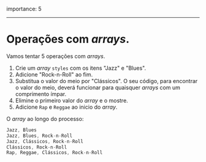 importance: 5

---

# Operações com *arrays*.

Vamos tentar 5 operações com *arrays*.

1. Crie um *array* `styles` com os itens "Jazz" e "Blues".
2. Adicione "Rock-n-Roll" ao fim.
3. Substitua o valor do meio por "Clássicos". O seu código, para encontrar o valor do meio, deverá funcionar para quaisquer *arrays* com um comprimento ímpar.
4. Elimine o primeiro valor do *array* e o mostre.
5. Adicione `Rap` e `Reggae` ao inicio do *array*.

O *array* ao longo do processo:

```js no-beautify
Jazz, Blues
Jazz, Blues, Rock-n-Roll
Jazz, Clássicos, Rock-n-Roll
Clássicos, Rock-n-Roll
Rap, Reggae, Clássicos, Rock-n-Roll
```


